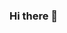 ### Hi there 👋

<!--
**josepaivaDotcom/josepaivaDotcom** is a ✨ _special_ ✨ repository because its `README.md` (this file) appears on your GitHub profile.

Here are some ideas to get you started:

🔭 I’m currently working on Private Equity and Real Estate Markets.
🌱 I’m currently learning AI with Python
- 👯 I’m looking to collaborate on ...
- 🤔 I’m looking for help with ...
- 💬 Ask me about ...
📫 How to reach me: josepaivapmp@gmail.com
- 😄 Pronouns: ...
- ⚡ Fun fact: ...
-->
